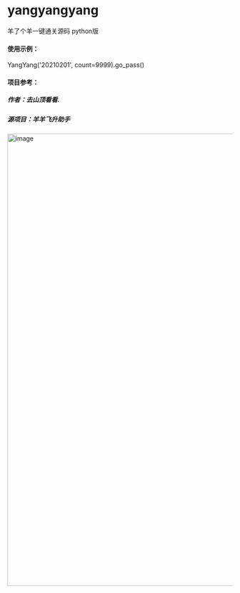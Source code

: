 # yangyangyang
羊了个羊一键通关源码 python版

#### 使用示例：
YangYang('20210201', count=9999).go_pass()

#### 项目参考：
  ##### 作者：去山顶看看.
  ##### 源项目：羊羊飞升助手

<img width="1014" alt="image" src="https://user-images.githubusercontent.com/37069873/190864573-5120e3f0-fef3-418c-924a-53670cd98251.png">
